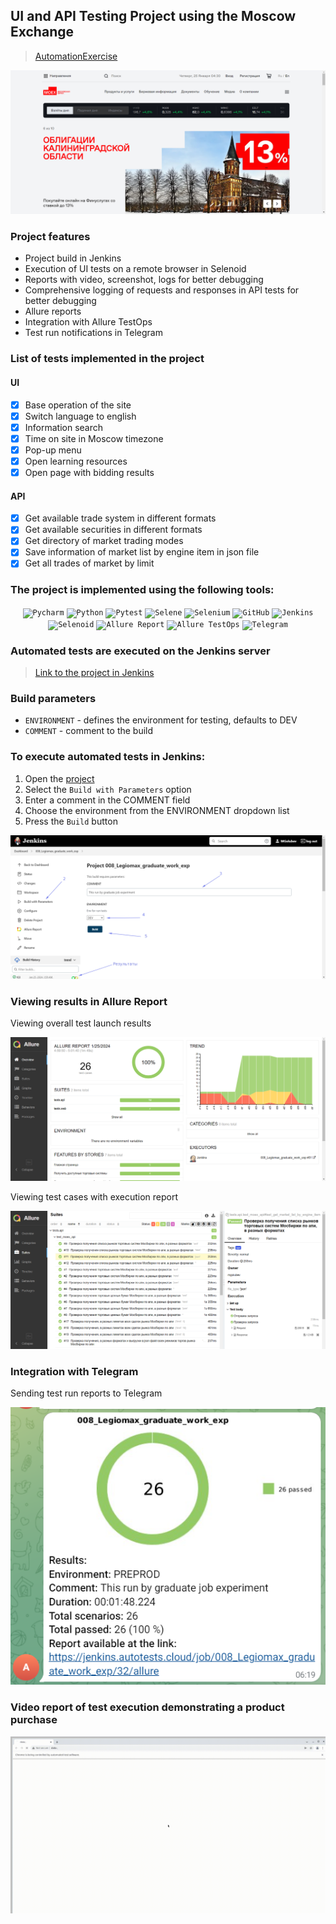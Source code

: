 ## UI and API Testing Project using the Moscow Exchange

> <a target="_blank" href="https://www.moex.com/">AutomationExercise</a>

![This is an image](images/screenshots/MOEX_site.png)

### Project features

- Project build in Jenkins
- Execution of UI tests on a remote browser in Selenoid
- Reports with video, screenshot, logs for better debugging
- Comprehensive logging of requests and responses in API tests for better debugging
- Allure reports
- Integration with Allure TestOps
- Test run notifications in Telegram

### List of tests implemented in the project

#### UI

- [x] Base operation of the site
- [x] Switch language to english
- [x] Information search
- [x] Time on site in Moscow timezone 
- [x] Pop-up menu
- [x] Open learning resources
- [x] Open page with bidding results

#### API

- [x] Get available trade system in different formats
- [x] Get available securities in different formats
- [x] Get directory of market trading modes
- [x] Save information of market list by engine item in json file
- [x] Get all trades of market by limit

### The project is implemented using the following tools:

<p  align="center">
  <code><img width="5%" title="Pycharm" src="https://github.com/maximpretorianec/qa_guru_moex_exp/tree/main/images/icons/pycharm.png"></code>
  <code><img width="5%" title="Python" src="https://github.com/maximpretorianec/qa_guru_moex_exp/tree/main/images/icons/python.png"></code>
  <code><img width="5%" title="Pytest" src="https://github.com/maximpretorianec/qa_guru_moex_exp/tree/main/images/icons/pytest.png"></code>
  <code><img width="5%" title="Selene" src="https://github.com/maximpretorianec/qa_guru_moex_exp/tree/main/images/icons/selene.png"></code>
  <code><img width="5%" title="Selenium" src="https://github.com/maximpretorianec/qa_guru_moex_exp/tree/main/images/icons/selenium.png"></code>
  <code><img width="5%" title="GitHub" src="https://github.com/maximpretorianec/qa_guru_moex_exp/tree/main/images/icons/github.png"></code>
  <code><img width="5%" title="Jenkins" src="https://github.com/maximpretorianec/qa_guru_moex_exp/tree/main/images/icons/jenkins.png"></code>
  <code><img width="5%" title="Selenoid" src="https://github.com/maximpretorianec/qa_guru_moex_exp/tree/main/images/icons/selenoid.png"></code>
  <code><img width="5%" title="Allure Report" src="https://github.com/maximpretorianec/qa_guru_moex_exp/tree/main/images/icons/allure.png"></code>
  <code><img width="5%" title="Allure TestOps" src="https://github.com/maximpretorianec/qa_guru_moex_exp/tree/main/images/icons/allure_testops.png"></code>
  <code><img width="5%" title="Telegram" src="https://github.com/maximpretorianec/qa_guru_moex_exp/tree/main/images/icons/telegram.png"></code>
</p>

### Automated tests are executed on the Jenkins server
> <a target="_blank" href="https://jenkins.autotests.cloud/job/008_Legiomax_graduate_work_exp/">Link to the project in Jenkins</a>

### Build parameters

* `ENVIRONMENT` - defines the environment for testing, defaults to DEV
* `COMMENT` - comment to the build

### To execute automated tests in Jenkins:

1. Open the <a target="_blank" href="https://jenkins.autotests.cloud/job/008_Legiomax_graduate_work_exp/">project</a>
2. Select the `Build with Parameters` option
3. Enter a comment in the COMMENT field
4. Choose the environment from the ENVIRONMENT dropdown list
6. Press the `Build` button

![This is an image](images/screenshots/jenkins_dash.png)

### Viewing results in Allure Report

Viewing overall test launch results

![This is an image](images/screenshots/allure_report.png)

Viewing test cases with execution report

![This is an image](images/screenshots/allure_test_cases.png)


### Integration with Telegram

Sending test run reports to Telegram

![This is an image](images/screenshots/telegram_report.png)

### Video report of test execution demonstrating a product purchase

![report_gif](images/screenshots/open_new_tab.gif)